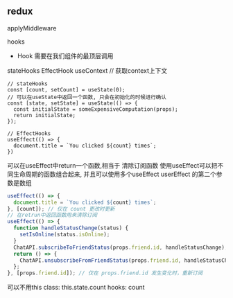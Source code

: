 ## redux

applyMiddleware
 
hooks
+ Hook 需要在我们组件的最顶层调用

stateHooks
EffectHook
useContext // 获取context上下文
```JS
// stateHooks
const [count, setCount] = useState(0);
// 可以在useState中返回一个函数, 只会在初始化的时候进行确认
const [state, setState] = useState(() => {
  const initialState = someExpensiveComputation(props);
  return initialState;
});

// EffectHooks
useEffect(() => {
  document.title = `You clicked ${count} times`;
})
```
可以在useEffect中return一个函数,相当于 清除订阅函数
使用useEffect可以把不同生命周期的函数组合起来, 并且可以使用多个useEffect
userEffect 的第二个参数是数组

```js
useEffect(() => {
  document.title = `You clicked ${count} times`;
}, [count]); // 仅在 count 更改时更新
// 在retrun中返回函数用来清除订阅
useEffect(() => {
  function handleStatusChange(status) {
    setIsOnline(status.isOnline);
  }
  ChatAPI.subscribeToFriendStatus(props.friend.id, handleStatusChange);
  return () => {
    ChatAPI.unsubscribeFromFriendStatus(props.friend.id, handleStatusChange);
  };
}, [props.friend.id]); // 仅在 props.friend.id 发生变化时，重新订阅
```

可以不用this
class: this.state.count
hooks: count
